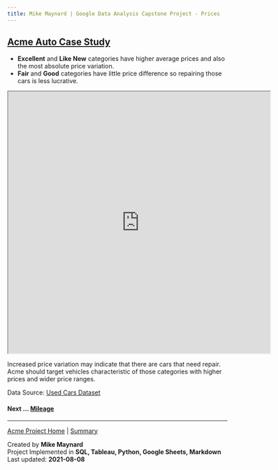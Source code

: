 ```yaml
---
title: Mike Maynard | Google Data Analysis Capstone Project - Prices
---
```

## [Acme Auto Case Study](../)

* **Excellent** and **Like New** categories have higher average prices and also the most absolute price variation.
* **Fair** and **Good** categories have little price difference so repairing those cars is less lucrative.

<IFRAME SRC="https://public.tableau.com/views/capstone_16278859884250/Pricebycondition?:language=en-US&:display_count=n&:origin=viz_share_link&:showVizHome=no&:embed=true" WIDTH=600 HEIGHT=600></IFRAME>

Increased price variation may indicate that there are cars that need repair. Acme should target vehicles characteristic of those categories with higher prices and wider price ranges.

Data Source: [Used Cars Dataset](https://www.kaggle.com/austinreese/craigslist-carstrucks-data)

#### Next ... [Mileage](mileage.html)

---
[Acme Project Home](../) | [Summary](../summary.html)

Created by **Mike Maynard**<BR>
Project Implemented in **SQL, Tableau, Python, Google Sheets, Markdown**<BR>
Last updated:  **2021-08-08**
